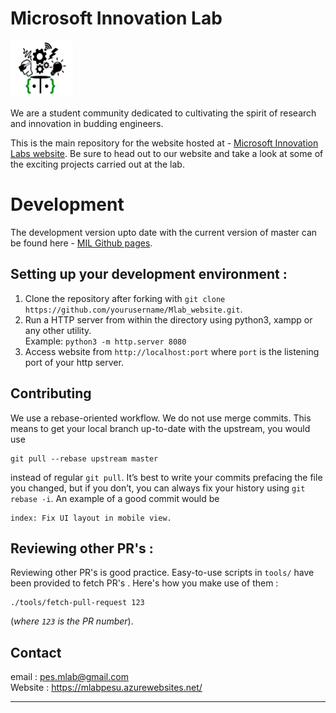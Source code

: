 # Microsoft Innovation Lab

<img src="images/Mlab_logo_white.jpg" alt="logo" width="100px" height="90px"><br/>

 We are a student community dedicated to cultivating the spirit of research and innovation in budding engineers.<br/>


This is the main repository for the website hosted at - [Microsoft Innovation Labs website](https://mlabpesu.azurewebsites.net/). Be sure to head out to our website and take a look at some of the exciting projects carried out at the lab.

# Development
The development version upto date with the current version of master can be found here - [MIL Github pages](https://microsoftmobileinnovationlab.github.io/Mlab_website/).
## Setting up your development environment :

1. Clone the repository after forking with `git clone https://github.com/yourusername/Mlab_website.git`.
2. Run a HTTP server from within the directory using python3, xampp or any other utility.\
Example: ```python3 -m http.server 8080```
3. Access website from `http://localhost:port` where `port` is the listening port of your http server.

## Contributing

We use a rebase-oriented workflow. We do not use merge commits. This means to get your local branch up-to-date with the upstream, you would use
```
git pull --rebase upstream master
```
instead of regular `git pull`. It’s best to write your commits prefacing the file you changed, but if you don’t, you can always fix your history using `git rebase -i`. An example of a good commit would be
```
index: Fix UI layout in mobile view.
```

## Reviewing other PR's :
Reviewing other PR's is good practice. Easy-to-use scripts in `tools/` have been provided to fetch PR's . Here's how you make use of them :
```
./tools/fetch-pull-request 123
```
(*where `123` is the PR number*).

Contact
-----
email : pes.mlab@gmail.com <br/>
Website : https://mlabpesu.azurewebsites.net/ <br/>

----